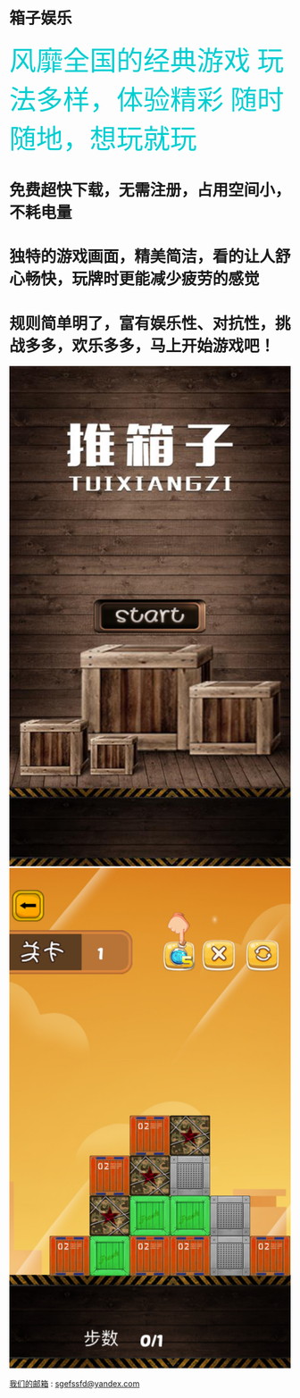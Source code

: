 # 箱子娱乐


<font color=#00CED1	 size=18 face="微软雅黑">风靡全国的经典游戏
玩法多样，体验精彩
随时随地，想玩就玩</font>




免费超快下载，无需注册，占用空间小，不耗电量
=====
独特的游戏画面，精美简洁，看的让人舒心畅快，玩牌时更能减少疲劳的感觉
====
规则简单明了，富有娱乐性、对抗性，挑战多多，欢乐多多，马上开始游戏吧！
==================



![image](https://github.com/yay604882/gamebox/blob/master/IMG_0942.PNG)
![image](https://github.com/yay604882/gamebox/blob/master/IMG_0949.PNG)


[我们的邮箱](sgefssfd@yandex.com) : [sgefssfd@yandex.com](sgefssfd@yandex.com)


